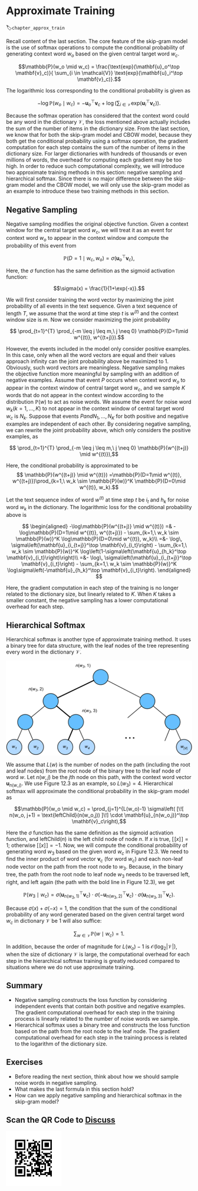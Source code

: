 # Approximate Training
:label:`chapter_approx_train`

Recall content of the last section.  The core feature of the skip-gram model is the use of softmax operations to compute the conditional probability of generating context word $w_o$ based on the given central target word $w_c$.

$$\mathbb{P}(w_o \mid w_c) = \frac{\text{exp}(\mathbf{u}_o^\top \mathbf{v}_c)}{ \sum_{i \in \mathcal{V}} \text{exp}(\mathbf{u}_i^\top \mathbf{v}_c)}.$$

The logarithmic loss corresponding to the conditional probability is given as

$$-\log \mathbb{P}(w_o \mid w_c) =
-\mathbf{u}_o^\top \mathbf{v}_c + \log\left(\sum_{i \in \mathcal{V}} \text{exp}(\mathbf{u}_i^\top \mathbf{v}_c)\right).$$


Because the softmax operation has considered that the context word could be any word in the dictionary $\mathcal{V}$, the loss mentioned above actually includes the sum of the number of items in the dictionary size. From the last section, we know that for both the skip-gram model and CBOW model, because they both get the conditional probability using a softmax operation, the gradient computation for each step contains the sum of the number of items in the dictionary size. For larger dictionaries with hundreds of thousands or even millions of words, the overhead for computing each gradient may be too high.  In order to reduce such computational complexity, we will introduce two approximate training methods in this section: negative sampling and hierarchical softmax. Since there is no major difference between the skip-gram model and the CBOW model, we will only use the skip-gram model as an example to introduce these two training methods in this section.



## Negative Sampling

Negative sampling modifies the original objective function. Given a context window for the central target word $w_c$, we will treat it as an event for context word $w_o$ to appear in the context window and compute the probability of this event from

$$\mathbb{P}(D=1\mid w_c, w_o) = \sigma(\mathbf{u}_o^\top \mathbf{v}_c),$$

Here, the $\sigma$ function has the same definition as the sigmoid activation function:

$$\sigma(x) = \frac{1}{1+\exp(-x)}.$$

We will first consider training the word vector by maximizing the joint probability of all events in the text sequence. Given a text sequence of length $T$, we assume that the word at time step $t$ is $w^{(t)}$ and the context window size is $m$. Now we consider maximizing the joint probability

$$ \prod_{t=1}^{T} \prod_{-m \leq j \leq m,\ j \neq 0} \mathbb{P}(D=1\mid w^{(t)}, w^{(t+j)}).$$

However, the events included in the model only consider positive examples. In this case, only when all the word vectors are equal and their values approach infinity can the joint probability above be maximized to 1. Obviously, such word vectors are meaningless. Negative sampling makes the objective function more meaningful by sampling with an addition of negative examples. Assume that event $P$ occurs when context word $w_o$ to appear in the context window of central target word $w_c$, and we sample $K$ words that do not appear in the context window according to the distribution $\mathbb{P}(w)$ to act as noise words. We assume the event for noise word $w_k$($k=1, \ldots, K$) to not appear in the context window of central target word $w_c$ is $N_k$. Suppose that events $P and N_1, \ldots, N_K$ for both positive and negative examples are independent of each other. By considering negative sampling, we can rewrite the joint probability above, which only considers the positive examples, as


$$ \prod_{t=1}^{T} \prod_{-m \leq j \leq m,\ j \neq 0} \mathbb{P}(w^{(t+j)} \mid w^{(t)}),$$

Here, the conditional probability is approximated to be
$$ \mathbb{P}(w^{(t+j)} \mid w^{(t)}) =\mathbb{P}(D=1\mid w^{(t)}, w^{(t+j)})\prod_{k=1,\ w_k \sim \mathbb{P}(w)}^K \mathbb{P}(D=0\mid w^{(t)}, w_k).$$


Let the text sequence index of word $w^{(t)}$ at time step $t$ be $i_t$ and $h_k$ for noise word $w_k$ in the dictionary. The logarithmic loss for the conditional probability above is

$$
\begin{aligned}
-\log\mathbb{P}(w^{(t+j)} \mid w^{(t)})
=& -\log\mathbb{P}(D=1\mid w^{(t)}, w^{(t+j)}) - \sum_{k=1,\ w_k \sim \mathbb{P}(w)}^K \log\mathbb{P}(D=0\mid w^{(t)}, w_k)\\
=&-  \log\, \sigma\left(\mathbf{u}_{i_{t+j}}^\top \mathbf{v}_{i_t}\right) - \sum_{k=1,\ w_k \sim \mathbb{P}(w)}^K \log\left(1-\sigma\left(\mathbf{u}_{h_k}^\top \mathbf{v}_{i_t}\right)\right)\\
=&-  \log\, \sigma\left(\mathbf{u}_{i_{t+j}}^\top \mathbf{v}_{i_t}\right) - \sum_{k=1,\ w_k \sim \mathbb{P}(w)}^K \log\sigma\left(-\mathbf{u}_{h_k}^\top \mathbf{v}_{i_t}\right).
\end{aligned}
$$

Here, the gradient computation in each step of the training is no longer related to the dictionary size, but linearly related to $K$. When $K$ takes a smaller constant, the negative sampling has a lower computational overhead for each step.


## Hierarchical Softmax

Hierarchical softmax is another type of approximate training method. It uses a binary tree for data structure, with the leaf nodes of the tree representing every word in the dictionary $\mathcal{V}$.

![Hierarchical Softmax. Each leaf node of the tree represents a word in the dictionary. ](../img/hi-softmax.svg)


We assume that $L(w)$ is the number of nodes on the path (including the root and leaf nodes) from the root node of the binary tree to the leaf node of word $w$. Let $n(w,j)$ be the $j$th node on this path, with the context word vector $\mathbf{u}_{n(w,j)}$. We use Figure 12.3 as an example, so $L(w_3) = 4$. Hierarchical softmax will approximate the conditional probability in the skip-gram model as

$$\mathbb{P}(w_o \mid w_c) = \prod_{j=1}^{L(w_o)-1} \sigma\left( [\![  n(w_o, j+1) = \text{leftChild}(n(w_o,j)) ]\!] \cdot \mathbf{u}_{n(w_o,j)}^\top \mathbf{v}_c\right),$$

Here the $\sigma$ function has the same definition as the sigmoid activation function, and $\text{leftChild}(n)$ is the left child node of node $n$. If $x$ is true, $[\![x]\!] = 1$; otherwise $[\![x]\!] = -1$.
Now, we will compute the conditional probability of generating word $w_3$ based on the given word $w_c$ in Figure 12.3. We need to find the inner product of word vector $\mathbf{v}_c$ (for word $w_c$) and each non-leaf node vector on the path from the root node to $w_3$. Because, in the binary tree, the path from the root node to leaf node $w_3$ needs to be traversed left, right, and left again (the path with the bold line in Figure 12.3), we get

$$\mathbb{P}(w_3 \mid w_c) = \sigma(\mathbf{u}_{n(w_3,1)}^\top \mathbf{v}_c) \cdot \sigma(-\mathbf{u}_{n(w_3,2)}^\top \mathbf{v}_c) \cdot \sigma(\mathbf{u}_{n(w_3,3)}^\top \mathbf{v}_c).$$

Because $\sigma(x)+\sigma(-x) = 1$, the condition that the sum of the conditional probability of any word generated based on the given central target word $w_c$ in dictionary $\mathcal{V}$ be 1 will also suffice:

$$\sum_{w \in \mathcal{V}} \mathbb{P}(w \mid w_c) = 1.$$

In addition, because the order of magnitude for $L(w_o)-1$ is $\mathcal{O}(\text{log}_2|\mathcal{V}|)$, when the size of dictionary $\mathcal{V}$ is large, the computational overhead for each step in the hierarchical softmax training is greatly reduced compared to situations where we do not use approximate training.

## Summary

* Negative sampling constructs the loss function by considering independent events that contain both positive and negative examples. The gradient computational overhead for each step in the training process is linearly related to the number of noise words we sample.
* Hierarchical softmax uses a binary tree and constructs the loss function based on the path from the root node to the leaf node. The gradient computational overhead for each step in the training process is related to the logarithm of the dictionary size.

## Exercises

* Before reading the next section, think about how we should sample noise words in negative sampling.
* What makes the last formula in this section hold?
* How can we apply negative sampling and hierarchical softmax in the skip-gram model?

## Scan the QR Code to [Discuss](https://discuss.mxnet.io/t/2386)

![](../img/qr_approx-training.svg)
